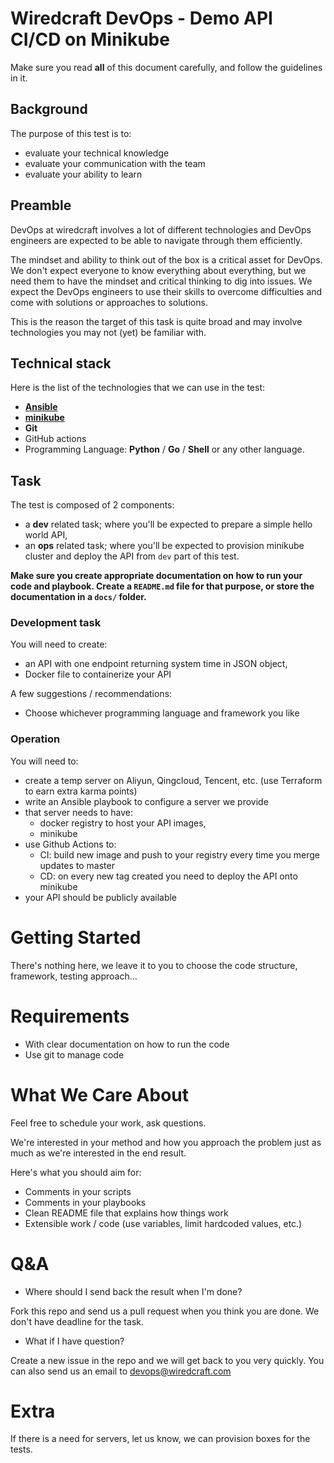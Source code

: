 # Wiredcraft DevOps - Demo API CI/CD on Minikube

Make sure you read **all** of this document carefully, and follow the guidelines in it.

## Background

The purpose of this test is to:

- evaluate your technical knowledge
- evaluate your communication with the team
- evaluate your ability to learn

## Preamble

DevOps at wiredcraft involves a lot of different technologies and DevOps engineers are expected to be able to navigate through them efficiently.

The mindset and ability to think out of the box is a critical asset for DevOps. We don't expect everyone to know everything about everything, but we need them to have the mindset and critical thinking to dig into issues. We expect the DevOps engineers to use their skills to overcome difficulties and come with solutions or approaches to solutions.

This is the reason the target of this task is quite broad and may involve technologies you may not (yet) be familiar with.

## Technical stack

Here is the list of the technologies that we can use in the test:

- [**Ansible**](https://www.ansible.com/)
- [**minikube**](https://kubernetes.io/docs/tasks/tools/#minikube)
- **Git**
- GitHub actions
- Programming Language: **Python** / **Go** / **Shell** or any other language.

## Task

The test is composed of 2 components:
- a **dev** related task; where you'll be expected to prepare a simple hello world API,
- an **ops** related task; where you'll be expected to provision minikube cluster and deploy the API from `dev` part of this test.

**Make sure you create appropriate documentation on how to run your code and playbook. Create a `README.md` file for that purpose, or store the documentation in a `docs/` folder.**

### Development task

You will need to create:
- an API with one endpoint returning system time in JSON object,
- Docker file to containerize your API

A few suggestions / recommendations:

- Choose whichever programming language and framework you like

### Operation

You will need to:
- create a temp server on Aliyun, Qingcloud, Tencent, etc. (use Terraform to earn extra karma points)
- write an Ansible playbook to configure a server we provide
- that server needs to have:
    - docker registry to host your API images,
    - minikube
- use Github Actions to:
    - CI: build new image and push to your registry every time you merge updates to master
    - CD: on every new tag created you need to deploy the API onto minikube
- your API should be publicly available   


# Getting Started

There's nothing here, we leave it to you to choose the code structure, framework, testing approach...

# Requirements

- With clear documentation on how to run the code
- Use git to manage code

# What We Care About

Feel free to schedule your work, ask questions.

We're interested in your method and how you approach the problem just as much as we're interested in the end result.

Here's what you should aim for:

- Comments in your scripts
- Comments in your playbooks
- Clean README file that explains how things work
- Extensible work / code (use variables, limit hardcoded values, etc.)

# Q&A

- Where should I send back the result when I'm done?

Fork this repo and send us a pull request when you think you are done. We don't have deadline for the task.

- What if I have question?

Create a new issue in the repo and we will get back to you very quickly. You can also send us an email to devops@wiredcraft.com 

# Extra

If there is a need for servers, let us know, we can provision boxes for the tests.
